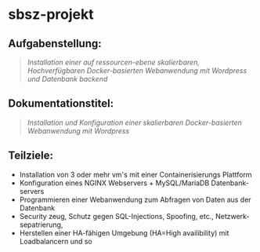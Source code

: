 # sbsz-projekt

## Aufgabenstellung:
> *Installation einer auf ressourcen-ebene skalierbaren, Hochverfügbaren Docker-basierten Webanwendung mit Wordpress und Datenbank backend*

## Dokumentationstitel:
> *Installation und Konfiguration einer skalierbaren Docker-basierten Webanwendung mit Wordpress*

## Teilziele:
* Installation von 3 oder mehr vm's mit einer Containerisierungs Plattform
* Konfiguration eines NGINX Webservers + MySQL/MariaDB Datenbank-servers
* Programmieren einer Webanwendung zum Abfragen von Daten aus der Datenbank
* Security zeug, Schutz gegen SQL-Injections, Spoofing, etc., Netzwerk-sepatrierung,
* Herstellen einer HA-fähigen Umgebung (HA=High availibility) mit Loadbalancern und so
